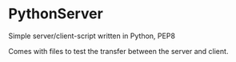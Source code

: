 # PythonServer
Simple server/client-script written in Python, PEP8
  
Comes with files to test the transfer between the server and client.
